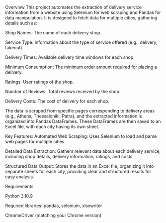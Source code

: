 Overview
This project automates the extraction of delivery service information from a website using Selenium for web scraping and Pandas for data manipulation.
It is designed to fetch data for multiple cities, gathering details such as:

Shop Names: The name of each delivery shop.

Service Type: Information about the type of service offered (e.g., delivery, takeout).

Delivery Times: Available delivery time windows for each shop.

Minimum Consumption: The minimum order amount required for placing a delivery.

Ratings: User ratings of the shop.

Number of Reviews: Total reviews received by the shop.

Delivery Costs: The cost of delivery for each shop.

The data is scraped from specific pages corresponding to delivery areas (e.g., Athens, Thessaloniki, Patra), and the extracted information is organized into Pandas DataFrames. These DataFrames are then saved to an Excel file, with each city having its own sheet.

Key Features:
Automated Web Scraping: Uses Selenium to load and parse web pages for multiple cities.

Detailed Data Extraction: Gathers relevant data about each delivery service, including shop details, delivery information, ratings, and costs.

Structured Data Output: Stores the data in an Excel file, organizing it into separate sheets for each city, providing clear and structured results for easy analysis.

Requirements

Python 3.10.9

Required libraries: pandas, selenium, xlsxwriter

ChromeDriver (matching your Chrome version)



